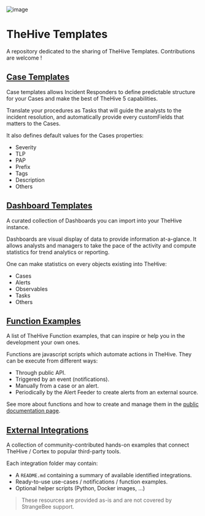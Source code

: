 ![image](https://user-images.githubusercontent.com/32546144/170095170-b9c162d7-3281-42c1-bf6a-9381ce2ed5d6.png)


# TheHive Templates

A repository dedicated to the sharing of TheHive Templates. Contributions are welcome !


## [Case Templates](./Case%20Templates/)

Case templates allows Incident Responders to define predictable structure for your Cases and make the best of TheHive 5 capabilities. 

Translate your procedures as Tasks that will guide the analysts to the incident resolution, and automatically provide every customFields that matters to the Cases.

It also defines default values for the Cases properties:
- Severity
- TLP
- PAP
- Prefix
- Tags
- Description
- Others



## [Dashboard Templates](./Dashboard%20Templates/)

A curated collection of Dashboards you can import into your TheHive instance. 

Dashboards are visual display of data to provide information at-a-glance. 
It allows analysts and managers to take the pace of the activity and compute statistics for trend analytics or reporting.

One can make statistics on every objects existing into TheHive:
- Cases
- Alerts
- Observables
- Tasks
- Others


## [Function Examples](./Functions%20Examples/)

A list of TheHive Function examples, that can inspire or help you in the development your own ones.

Functions are javascript scripts which automate actions in TheHive. They can be execute from different ways:
- Through public API.
- Triggered by an event (notifications).
- Manually from a case or an alert.
- Periodically by the Alert Feeder to create alerts from an external source.

See more about functions and how to create and manage them in the [public documentation page](https://docs.strangebee.com/thehive/user-guides/organization/functions/).

## [External Integrations](./External%20Integrations/)

A collection of community-contributed hands-on examples that connect TheHive / Cortex to popular third-party tools.

Each integration folder may contain:
- A `README.md` containing a summary of available identified integrations.
- Ready-to-use use-cases / notifications / function examples.
- Optional helper scripts (Python, Docker images, ...)

>These resources are provided as-is and are not covered by StrangeBee support.  
